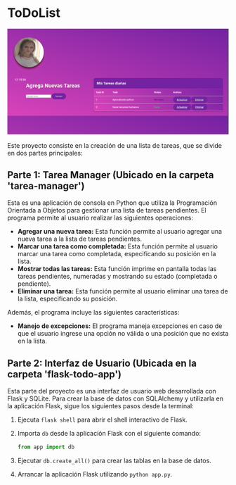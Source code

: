 # ToDoList 

![ToDoList Image](static/TodoListPython.png)

Este proyecto consiste en la creación de una lista de tareas, que se divide en dos partes principales:

## Parte 1: Tarea Manager (Ubicado en la carpeta 'tarea-manager')

Esta es una aplicación de consola en Python que utiliza la Programación Orientada a Objetos para gestionar una lista de tareas pendientes. El programa permite al usuario realizar las siguientes operaciones:

- **Agregar una nueva tarea:** Esta función permite al usuario agregar una nueva tarea a la lista de tareas pendientes.
- **Marcar una tarea como completada:** Esta función permite al usuario marcar una tarea como completada, especificando su posición en la lista.
- **Mostrar todas las tareas:** Esta función imprime en pantalla todas las tareas pendientes, numeradas y mostrando su estado (completada o pendiente).
- **Eliminar una tarea:** Esta función permite al usuario eliminar una tarea de la lista, especificando su posición.

Además, el programa incluye las siguientes características:

- **Manejo de excepciones:** El programa maneja excepciones en caso de que el usuario ingrese una opción no válida o una posición que no exista en la lista.

## Parte 2: Interfaz de Usuario (Ubicada en la carpeta 'flask-todo-app')

Esta parte del proyecto es una interfaz de usuario web desarrollada con Flask y SQLite. Para crear la base de datos con SQLAlchemy y utilizarla en la aplicación Flask, sigue los siguientes pasos desde la terminal:

1. Ejecuta `flask shell` para abrir el shell interactivo de Flask.
2. Importa `db` desde la aplicación Flask con el siguiente comando:
   
   ```python
   from app import db
   ```
3. Ejecutar `db.create_all()` para crear las tablas en la base de datos.
4. Arrancar la aplicación Flask utilizando `python app.py`.